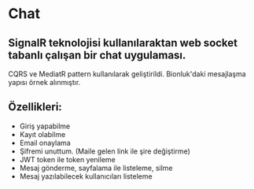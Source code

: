 # Chat

## SignalR teknolojisi kullanılaraktan web socket tabanlı çalışan bir chat uygulaması. 

CQRS ve MediatR pattern kullanılarak geliştirildi. Bionluk'daki mesajlaşma yapısı örnek alınmıştır.

## Özellikleri:
- Giriş yapabilme
- Kayıt olabilme
- Email onaylama
- Şifremi unuttum. (Maile gelen link ile şire değiştirme) 
- JWT token ile token yenileme
- Mesaj gönderme, sayfalama ile listeleme, silme
- Mesaj yazılabilecek kullanıcıları listeleme
